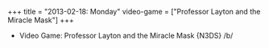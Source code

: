 +++
title = "2013-02-18: Monday"
video-game = ["Professor Layton and the Miracle Mask"]
+++


* Video Game: Professor Layton and the Miracle Mask {N3DS} /b/